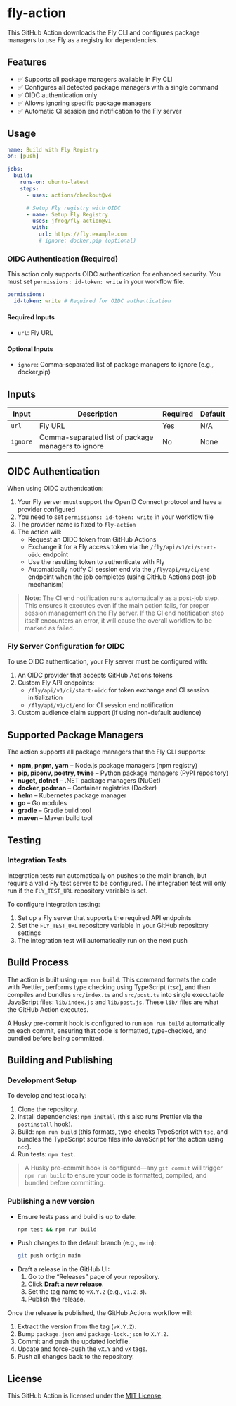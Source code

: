 # fly-action

This GitHub Action downloads the Fly CLI and configures package managers to use Fly as a registry for dependencies.

## Features

- ✅ Supports all package managers available in Fly CLI
- ✅ Configures all detected package managers with a single command
- ✅ OIDC authentication only
- ✅ Allows ignoring specific package managers
- ✅ Automatic CI session end notification to the Fly server

## Usage

```yaml
name: Build with Fly Registry
on: [push]

jobs:
  build:
    runs-on: ubuntu-latest
    steps:
      - uses: actions/checkout@v4

      # Setup Fly registry with OIDC
      - name: Setup Fly Registry
        uses: jfrog/fly-action@v1
        with:
          url: https://fly.example.com
          # ignore: docker,pip (optional)
```

### OIDC Authentication (Required)

This action only supports OIDC authentication for enhanced security. You must set `permissions: id-token: write` in your workflow file.

```yaml
permissions:
  id-token: write # Required for OIDC authentication
```

#### Required Inputs

- `url`: Fly URL

#### Optional Inputs

- `ignore`: Comma-separated list of package managers to ignore (e.g., docker,pip)

## Inputs

| Input    | Description                                        | Required | Default |
| -------- | -------------------------------------------------- | -------- | ------- |
| `url`    | Fly URL                                            | Yes      | N/A     |
| `ignore` | Comma-separated list of package managers to ignore | No       | None    |

## OIDC Authentication

When using OIDC authentication:

1. Your Fly server must support the OpenID Connect protocol and have a provider configured
2. You need to set `permissions: id-token: write` in your workflow file
3. The provider name is fixed to `fly-action`
4. The action will:
   - Request an OIDC token from GitHub Actions
   - Exchange it for a Fly access token via the `/fly/api/v1/ci/start-oidc` endpoint
   - Use the resulting token to authenticate with Fly
   - Automatically notify CI session end via the `/fly/api/v1/ci/end` endpoint when the job completes (using GitHub Actions post-job mechanism)

> **Note**: The CI end notification runs automatically as a post-job step. This ensures it executes even if the main action fails, for proper session management on the Fly server. If the CI end notification step itself encounters an error, it will cause the overall workflow to be marked as failed.

### Fly Server Configuration for OIDC

To use OIDC authentication, your Fly server must be configured with:

1. An OIDC provider that accepts GitHub Actions tokens
2. Custom Fly API endpoints:
   - `/fly/api/v1/ci/start-oidc` for token exchange and CI session initialization
   - `/fly/api/v1/ci/end` for CI session end notification
3. Custom audience claim support (if using non-default audience)

## Supported Package Managers

The action supports all package managers that the Fly CLI supports:

- **npm, pnpm, yarn** – Node.js package managers (npm registry)
- **pip, pipenv, poetry, twine** – Python package managers (PyPI repository)
- **nuget, dotnet** – .NET package managers (NuGet)
- **docker, podman** – Container registries (Docker)
- **helm** – Kubernetes package manager
- **go** – Go modules
- **gradle** – Gradle build tool
- **maven** – Maven build tool

## Testing

### Integration Tests

Integration tests run automatically on pushes to the main branch, but require a valid Fly test server to be configured. The integration test will only run if the `FLY_TEST_URL` repository variable is set.

To configure integration testing:

1. Set up a Fly server that supports the required API endpoints
2. Set the `FLY_TEST_URL` repository variable in your GitHub repository settings
3. The integration test will automatically run on the next push

## Build Process

The action is built using `npm run build`. This command formats the code with Prettier, performs type checking using TypeScript (`tsc`), and then compiles and bundles `src/index.ts` and `src/post.ts` into single executable JavaScript files: `lib/index.js` and `lib/post.js`. These `lib/` files are what the GitHub Action executes.

A Husky pre-commit hook is configured to run `npm run build` automatically on each commit, ensuring that code is formatted, type-checked, and bundled before being committed.

## Building and Publishing

### Development Setup

To develop and test locally:

1. Clone the repository.
2. Install dependencies: `npm install` (this also runs Prettier via the `postinstall` hook).
3. Build: `npm run build` (this formats, type-checks TypeScript with `tsc`, and bundles the TypeScript source files into JavaScript for the action using `ncc`).
4. Run tests: `npm test`.

> A Husky pre-commit hook is configured—any `git commit` will trigger `npm run build` to ensure your code is formatted, compiled, and bundled before committing.

### Publishing a new version

- Ensure tests pass and build is up to date:
  ```bash
  npm test && npm run build
  ```
- Push changes to the default branch (e.g., `main`):
  ```bash
  git push origin main
  ```
- Draft a release in the GitHub UI:
  1. Go to the “Releases” page of your repository.
  2. Click **Draft a new release**.
  3. Set the tag name to `vX.Y.Z` (e.g., `v1.2.3`).
  4. Publish the release.

Once the release is published, the GitHub Actions workflow will:

1. Extract the version from the tag (`vX.Y.Z`).
2. Bump `package.json` and `package-lock.json` to `X.Y.Z`.
3. Commit and push the updated lockfile.
4. Update and force-push the `vX.Y` and `vX` tags.
5. Push all changes back to the repository.

## License

This GitHub Action is licensed under the [MIT License](LICENSE).
